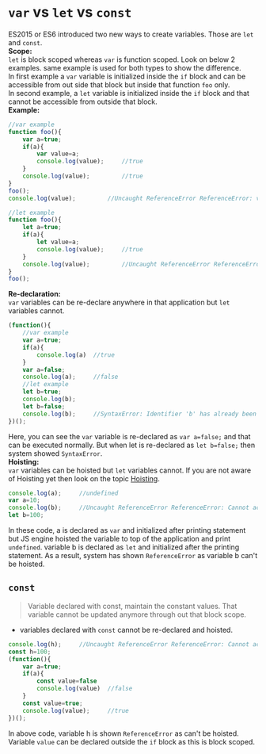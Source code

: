 # `var` vs `let` vs `const`
ES2015 or ES6 introduced two new ways to create variables. Those are `let` and `const`.  
**Scope:**  
`let` is block scoped whereas `var` is function scoped. Look on below 2 examples. same example is used for both types to show the difference.  
In first example a `var` variable is initialized inside the `if` block and can be accessible from out side that block but inside that function `foo` only.  
In second example, a `let` variable is initialized inside the `if` block and that cannot be accessible from outside that block.  
**Example:**
```js
//var example
function foo(){
    var a=true;
    if(a){
        var value=a;
        console.log(value);     //true
    }
    console.log(value);         //true
}
foo();
console.log(value);         //Uncaught ReferenceError ReferenceError: value is not defined
```
```js
//let example
function foo(){
    let a=true;
    if(a){
        let value=a;
        console.log(value);     //true
    }
    console.log(value);         //Uncaught ReferenceError ReferenceError: value is not defined
}
foo();
```
**Re-declaration:**  
`var` variables can be re-declare anywhere in that application but `let` variables cannot.
```js
(function(){
    //var example
    var a=true;
    if(a){
        console.log(a)  //true
    }
    var a=false;
    console.log(a);     //false
    //let example
    let b=true;
    console.log(b);
    let b=false;
    console.log(b);     //SyntaxError: Identifier 'b' has already been declared
})();
```
Here, you can see the `var` variable is re-declared as `var a=false;` and that can be executed normally. But when let is re-declared as `let b=false;` then system showed `SyntaxError`.  
**Hoisting:**  
`var` variables can be hoisted but `let` variables cannot. If you are not aware of Hoisting yet then look on the topic [Hoisting](https://github.com/Jahid-Iqbal/Short-Summary-of-You-Don-t-Know-JavaScript-by-Kyle-Simpson/blob/main/Topic-5_Hoisting.md).
```js
console.log(a);     //undefined
var a=10;
console.log(b);     //Uncaught ReferenceError ReferenceError: Cannot access 'b' before initialization
let b=100;
```
In these code, a is declared as `var` and initialized after printing statement but JS engine hoisted the variable to top of the application and print `undefined`. variable b is declared as `let` and initialized after the printing statement. As a result, system has shown `ReferenceError` as variable b can't be hoisted.  

## `const`
>Variable declared with const, maintain the constant values. That variable cannot be updated anymore through out that block scope.

* variables declared with `const` cannot be re-declared and hoisted.

```js
console.log(h);     //Uncaught ReferenceError ReferenceError: Cannot access 'h' before initialization
const h=100;
(function(){
    var a=true;
    if(a){
        const value=false
        console.log(value)  //false
    }
    const value=true;
    console.log(value);     //true    
})();
```
In above code, variable h is shown `ReferenceError` as can't be hoisted. Variable `value` can be declared outside the `if` block as this is block scoped.